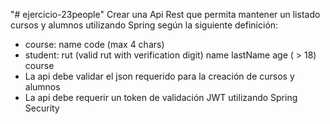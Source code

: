 "# ejercicio-23people" 
Crear una Api Rest que permita mantener un listado cursos y alumnos utilizando
Spring según la siguiente definición:
- course:
         name
         code (max 4 chars)
- student:
       rut (valid rut with verification digit)
       name
       lastName
       age ( > 18)
 course
- La api debe validar el json requerido para la creación de cursos y alumnos
- La api debe requerir un token de validación JWT utilizando Spring Security
